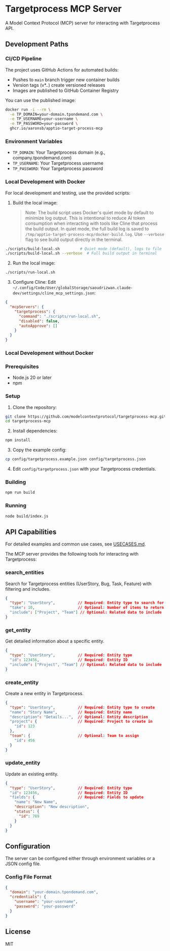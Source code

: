 # Targetprocess MCP Server

A Model Context Protocol (MCP) server for interacting with Targetprocess API.

## Development Paths

### CI/CD Pipeline

The project uses GitHub Actions for automated builds:
- Pushes to `main` branch trigger new container builds
- Version tags (v*.*.*) create versioned releases
- Images are published to GitHub Container Registry

You can use the published image:

```bash
docker run -i --rm \
  -e TP_DOMAIN=your-domain.tpondemand.com \
  -e TP_USERNAME=your-username \
  -e TP_PASSWORD=your-password \
  ghcr.io/aaronsb/apptio-target-process-mcp
```

### Environment Variables

- `TP_DOMAIN`: Your Targetprocess domain (e.g., company.tpondemand.com)
- `TP_USERNAME`: Your Targetprocess username
- `TP_PASSWORD`: Your Targetprocess password

### Local Development with Docker

For local development and testing, use the provided scripts:

1. Build the local image:
   > Note: The build script uses Docker's quiet mode by default to minimize log output. This is intentional to reduce AI token consumption when interacting with tools like Cline that process the build output. In quiet mode, the full build log is saved to `/tmp/apptio-target-process-mcp/docker-build.log`. Use `--verbose` flag to see build output directly in the terminal.
```bash
./scripts/build-local.sh         # Quiet mode (default), logs to file
./scripts/build-local.sh --verbose  # Full build output in terminal
```

2. Run the local image:
```bash
./scripts/run-local.sh
```

3. Configure Cline:
Edit `~/.config/Code/User/globalStorage/saoudrizwan.claude-dev/settings/cline_mcp_settings.json`:
```json
{
  "mcpServers": {
    "targetprocess": {
      "command": "./scripts/run-local.sh",
      "disabled": false,
      "autoApprove": []
    }
  }
}
```

### Local Development without Docker

### Prerequisites

- Node.js 20 or later
- npm

### Setup

1. Clone the repository:
```bash
git clone https://github.com/modelcontextprotocol/targetprocess-mcp.git
cd targetprocess-mcp
```

2. Install dependencies:
```bash
npm install
```

3. Copy the example config:
```bash
cp config/targetprocess.example.json config/targetprocess.json
```

4. Edit `config/targetprocess.json` with your Targetprocess credentials.

### Building

```bash
npm run build
```

### Running

```bash
node build/index.js
```

## API Capabilities

For detailed examples and common use cases, see [USECASES.md](USECASES.md).

The MCP server provides the following tools for interacting with Targetprocess:

### search_entities
Search for Targetprocess entities (UserStory, Bug, Task, Feature) with filtering and includes.
```json
{
  "type": "UserStory",          // Required: Entity type to search for
  "take": 10,                   // Optional: Number of items to return (default: 10, max: 1000)
  "include": ["Project", "Team"] // Optional: Related data to include
}
```

### get_entity
Get detailed information about a specific entity.
```json
{
  "type": "UserStory",          // Required: Entity type
  "id": 123456,                 // Required: Entity ID
  "include": ["Project", "Team"] // Optional: Related data to include
}
```

### create_entity
Create a new entity in Targetprocess.
```json
{
  "type": "UserStory",          // Required: Entity type to create
  "name": "Story Name",         // Required: Entity name
  "description": "Details...",  // Optional: Entity description
  "project": {                  // Required: Project to create in
    "id": 123
  },
  "team": {                     // Optional: Team to assign
    "id": 456
  }
}
```

### update_entity
Update an existing entity.
```json
{
  "type": "UserStory",          // Required: Entity type
  "id": 123456,                 // Required: Entity ID
  "fields": {                   // Required: Fields to update
    "name": "New Name",
    "description": "New description",
    "status": {
      "id": 789
    }
  }
}
```

## Configuration

The server can be configured either through environment variables or a JSON config file.

### Config File Format

```json
{
  "domain": "your-domain.tpondemand.com",
  "credentials": {
    "username": "your-username",
    "password": "your-password"
  }
}
```

## License

MIT
